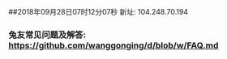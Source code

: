 ##2018年09月28日07时12分07秒 新址: 104.248.70.194
### 兔友常见问题及解答: https://github.com/wanggonging/d/blob/w/FAQ.md
